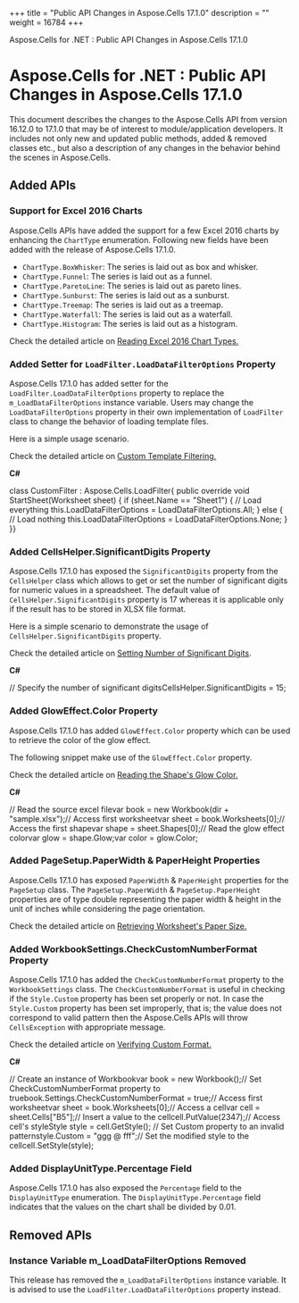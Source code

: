 +++
title = "Public API Changes in Aspose.Cells 17.1.0" 
description = "" 
weight = 16784 
+++

Aspose.Cells for .NET : Public API Changes in Aspose.Cells 17.1.0  

# Aspose.Cells for .NET : Public API Changes in Aspose.Cells 17.1.0


This document describes the changes to the Aspose.Cells API from version 16.12.0 to 17.1.0 that may be of interest to module/application developers. It includes not only new and updated public methods, added & removed classes etc., but also a description of any changes in the behavior behind the scenes in Aspose.Cells.

## Added APIs

### Support for Excel 2016 Charts

Aspose.Cells APIs have added the support for a few Excel 2016 charts by enhancing the `ChartType` enumeration. Following new fields have been added with the release of Aspose.Cells 17.1.0.

*   `ChartType.BoxWhisker`: The series is laid out as box and whisker.
*   `ChartType.Funnel`: The series is laid out as a funnel.
*   `ChartType.ParetoLine`: The series is laid out as pareto lines.
*   `ChartType.Sunburst`: The series is laid out as a sunburst.
*   `ChartType.Treemap`: The series is laid out as a treemap.
*   `ChartType.Waterfall`: The series is laid out as a waterfall.
*   `ChartType.Histogram`: The series is laid out as a histogram.

Check the detailed article on [Reading Excel 2016 Chart Types](http://localhost:1313/cellsnet/developerguide/charts/read+and+manipulate+excel+2016+charts)[](http://docs.asposeptyltd.com/docs/display/cellsnet/Read+and+Manipulate+Excel+2016+Charts)[.](http://docs.asposeptyltd.com/docs/display/cellsnet/Read+and+Manipulate+Excel+2016+Charts#ReadandManipulateExcel2016Charts-SampleCode)

### Added Setter for `LoadFilter.LoadDataFilterOptions` Property

Aspose.Cells 17.1.0 has added setter for the `LoadFilter.LoadDataFilterOptions` property to replace the `m_LoadDataFilterOptions` instance variable. Users may change the `LoadDataFilterOptions` property in their own implementation of `LoadFilter` class to change the behavior of loading template files.

Here is a simple usage scenario.

Check the detailed article on [Custom Template Filtering](http://localhost:1313/cellsnet/developerguide/technicalarticles/asposecellsgeneral/filter+objects+while+loading+workbook+or+worksheet)[.](http://docs.asposeptyltd.com/docs/display/cellsnet/Filter+Objects+while+loading+Workbook+or+Worksheet)

**C#**

class CustomFilter : Aspose.Cells.LoadFilter{    public override void StartSheet(Worksheet sheet)    {        if (sheet.Name == "Sheet1")        {            // Load everything            this.LoadDataFilterOptions = LoadDataFilterOptions.All;        }        else        {            // Load nothing            this.LoadDataFilterOptions = LoadDataFilterOptions.None;        }    }}

### Added CellsHelper.SignificantDigits Property

Aspose.Cells 17.1.0 has exposed the `SignificantDigits` property from the `CellsHelper` class which allows to get or set the number of significant digits for numeric values in a spreadsheet. The default value of `CellsHelper.SignificantDigits` property is 17 whereas it is applicable only if the result has to be stored in XLSX file format.

Here is a simple scenario to demonstrate the usage of `CellsHelper.SignificantDigits` property.

Check the detailed article on [Setting Number of Significant Digits](http://localhost:1313/cellsnet/developerguide/cellshelper/specifying+significant+digits+to+be+stored+in+excel+file)[](http://docs.asposeptyltd.com/docs/display/cellsnet/Specifying+Significant+Digits+to+be+stored+in+Excel+file).

**C#**

// Specify the number of significant digitsCellsHelper.SignificantDigits = 15;

### Added GlowEffect.Color Property

Aspose.Cells 17.1.0 has added `GlowEffect.Color` property which can be used to retrieve the color of the glow effect.

The following snippet make use of the `GlowEffect.Color` property.

Check the detailed article on [Reading the Shape's Glow Color](http://localhost:1313/cellsnet/developerguide/technicalarticles/asposecellsgeneral/managingchartsandshapes/read+color+of+shape%27s+glow+effect)[](http://docs.asposeptyltd.com/docs/display/cellsnet/Read+Color+of+Shape%27s+Glow+Effect)[.](http://docs.asposeptyltd.com/docs/display/cellsnet/Read+Color+of+the+Glow+Effect+of+Shape)

**C#**

// Read the source excel filevar book = new Workbook(dir + "sample.xlsx");// Access first worksheetvar sheet = book.Worksheets\[0\];// Access the first shapevar shape = sheet.Shapes\[0\];// Read the glow effect colorvar glow = shape.Glow;var color = glow.Color;

### Added PageSetup.PaperWidth & PaperHeight Properties

Aspose.Cells 17.1.0 has exposed `PaperWidth` & `PaperHeight` properties for the `PageSetup` class. The `PageSetup.PaperWidth` & `PageSetup.PaperHeight` properties are of type double representing the paper width & height in the unit of inches while considering the page orientation.

Check the detailed article on [Retrieving Worksheet's Paper Size](http://localhost:1313/cellsnet/developerguide/worksheets/pagesetupfeatures/get+paper+width+and+height+of+page+setup+of+worksheet)[.](http://docs.asposeptyltd.com/docs/display/cellsnet/Get+Paper+Width+and+Height+of+Page+Setup+of+Worksheet)

### Added WorkbookSettings.CheckCustomNumberFormat Property

Aspose.Cells 17.1.0 has added the `CheckCustomNumberFormat` property to the `WorkbookSettings` class. The `CheckCustomNumberFormat` is useful in checking if the `Style.Custom` property has been set properly or not. In case the `Style.Custom` property has been set improperly, that is; the value does not correspond to valid pattern then the Aspose.Cells APIs will throw `CellsException` with appropriate message.

Check the detailed article on [Verifying Custom Format](http://localhost:1313/cellsnet/developerguide/technicalarticles/asposecellsgeneral/stylinganddataformatting/check+custom+number+format+when+setting+style.custom+property)[.](http://docs.asposeptyltd.com/docs/display/cellsnet/Check+Custom+Number+Format+when+setting+Style.Custom+property)

**C#**

// Create an instance of Workbookvar book = new Workbook();// Set CheckCustomNumberFormat property to truebook.Settings.CheckCustomNumberFormat = true;// Access first worksheetvar sheet = book.Worksheets\[0\];// Access a cellvar cell = sheet.Cells\["B5"\];// Insert a value to the cellcell.PutValue(2347);// Access cell's styleStyle style = cell.GetStyle();            // Set Custom property to an invalid patternstyle.Custom = "ggg @ fff";// Set the modified style to the cellcell.SetStyle(style);

### Added DisplayUnitType.Percentage Field

Aspose.Cells 17.1.0 has also exposed the `Percentage` field to the `DisplayUnitType` enumeration. The `DisplayUnitType.Percentage` field indicates that the values on the chart shall be divided by 0.01.

## Removed APIs

### Instance Variable m\_LoadDataFilterOptions Removed

This release has removed the `m_LoadDataFilterOptions` instance variable. It is advised to use the `LoadFilter.LoadDataFilterOptions` property instead.

